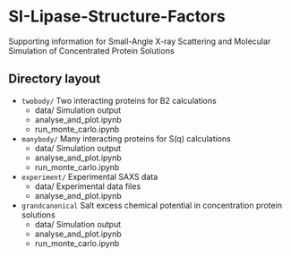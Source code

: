 # SI-Lipase-Structure-Factors
Supporting information for Small-Angle X-ray Scattering and Molecular Simulation of Concentrated Protein Solutions

## Directory layout

- `twobody/` Two interacting proteins for B2 calculations
  - data/ Simulation output
  - analyse_and_plot.ipynb
  - run_monte_carlo.ipynb
- `manybody/` Many interacting proteins for S(q) calculations
  - data/ Simulation output
  - analyse_and_plot.ipynb
  - run_monte_carlo.ipynb
- `experiment/` Experimental SAXS data
  - data/ Experimental data files
  - analyse_and_plot.ipynb
- `grandcanonical` Salt excess chemical potential in concentration protein solutions
  - data/ Simulation output
  - analyse_and_plot.ipynb
  - run_monte_carlo.ipynb
